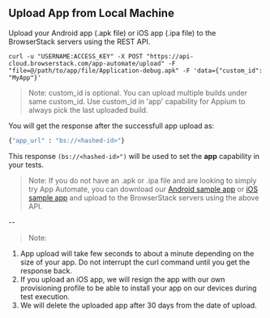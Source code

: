 ## Upload App from Local Machine 


Upload your Android app (.apk file) or iOS app (.ipa file) to the BrowserStack servers using the REST API.

```
curl -u "USERNAME:ACCESS_KEY" -X POST "https://api-cloud.browserstack.com/app-automate/upload" -F "file=@/path/to/app/file/Application-debug.apk" -F 'data={"custom_id": "MyApp"}'
```

>Note: custom_id is optional. You can upload multiple builds under same custom_id. Use custom_id in 'app' capability for Appium to always pick the last uploaded build.

You will get the response after the successfull app upload as:
 ```bash
 {"app_url" : "bs://<hashed-id>"}
 ```
  

This response `(bs://<hashed-id>")` will be used to set the **app** capability in your tests.

> Note: If you do not have an .apk or .ipa file and are looking to simply try App Automate, you can download our [Android sample app](https://www.browserstack.com/app-automate/sample-apps/android/WikipediaSample.apk) or [iOS sample app](https://www.browserstack.com/app-automate/sample-apps/ios/BStackSampleApp.ipa) and upload to the BrowserStack servers using the above API.


--

> Note: 
1. App upload will take few seconds to about a minute depending on the size of your app. Do not interrupt the curl command until you get the response back.
2. If you upload an iOS app, we will resign the app with our own provisioning profile to be able to install your app on our devices during test execution.
3. We will delete the uploaded app after 30 days from the date of upload.

